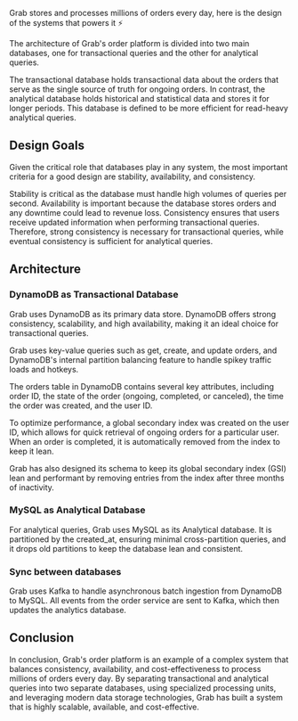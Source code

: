 Grab stores and processes millions of orders every day, here is the design of the systems that powers it ⚡

The architecture of Grab's order platform is divided into two main databases, one for transactional queries and the other for analytical queries.

The transactional database holds transactional data about the orders that serve as the single source of truth for ongoing orders. In contrast, the analytical database holds historical and statistical data and stores it for longer periods. This database is defined to be more efficient for read-heavy analytical queries.

## Design Goals

Given the critical role that databases play in any system, the most important criteria for a good design are stability, availability, and consistency.

Stability is critical as the database must handle high volumes of queries per second. Availability is important because the database stores orders and any downtime could lead to revenue loss. Consistency ensures that users receive updated information when performing transactional queries. Therefore, strong consistency is necessary for transactional queries, while eventual consistency is sufficient for analytical queries.

## Architecture

### DynamoDB as Transactional Database

Grab uses DynamoDB as its primary data store. DynamoDB offers strong consistency, scalability, and high availability, making it an ideal choice for transactional queries.

Grab uses key-value queries such as get, create, and update orders, and DynamoDB's internal partition balancing feature to handle spikey traffic loads and hotkeys.

The orders table in DynamoDB contains several key attributes, including order ID, the state of the order (ongoing, completed, or canceled), the time the order was created, and the user ID.

To optimize performance, a global secondary index was created on the user ID, which allows for quick retrieval of ongoing orders for a particular user. When an order is completed, it is automatically removed from the index to keep it lean.

Grab has also designed its schema to keep its global secondary index (GSI) lean and performant by removing entries from the index after three months of inactivity.

### MySQL as Analytical Database

For analytical queries, Grab uses MySQL as its Analytical database. It is partitioned by the created_at, ensuring minimal cross-partition queries, and it drops old partitions to keep the database lean and consistent.

### Sync between databases

Grab uses Kafka to handle asynchronous batch ingestion from DynamoDB to MySQL. All events from the order service are sent to Kafka, which then updates the analytics database.

## Conclusion

In conclusion, Grab's order platform is an example of a complex system that balances consistency, availability, and cost-effectiveness to process millions of orders every day. By separating transactional and analytical queries into two separate databases, using specialized processing units, and leveraging modern data storage technologies, Grab has built a system that is highly scalable, available, and cost-effective.